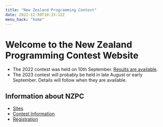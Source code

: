 ```yaml
---
title: "New Zealand Programming Contest"
date: 2022-12-30T10:33:12Z
menu_hack: "home"
---
```

# Welcome to the New Zealand Programming Contest Website

* The 2022 contest was held on 10th September. [Results are available](/results/2022.html).
* The 2023 contest will probably be held in late August or early September. Details will follow when they are available.

## Information about NZPC

* [Sites](/sites/)
* [Contest Information](/about/)
* [Registration](/register/)